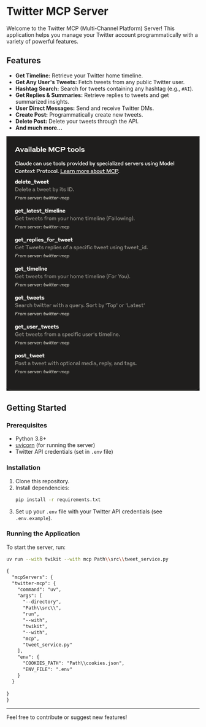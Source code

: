 # Twitter MCP Server

Welcome to the Twitter MCP (Multi-Channel Platform) Server! This application helps you manage your Twitter account programmatically with a variety of powerful features.

## Features
- **Get Timeline:** Retrieve your Twitter home timeline.
- **Get Any User's Tweets:** Fetch tweets from any public Twitter user.
- **Hashtag Search:** Search for tweets containing any hashtag (e.g., `#AI`).
- **Get Replies & Summaries:** Retrieve replies to tweets and get summarized insights.
- **User Direct Messages:** Send and receive Twitter DMs.
- **Create Post:** Programmatically create new tweets.
- **Delete Post:** Delete your tweets through the API.
- **And much more...**

![Twitter MCP Server](image.png)

## Getting Started

### Prerequisites
- Python 3.8+
- [uvicorn](https://www.uvicorn.org/) (for running the server)
- Twitter API credentials (set in `.env` file)

### Installation
1. Clone this repository.
2. Install dependencies:
   ```bash
   pip install -r requirements.txt
   ```
3. Set up your `.env` file with your Twitter API credentials (see `.env.example`).

### Running the Application

To start the server, run:
```bash
uv run --with twikit --with mcp Path\\src\\tweet_service.py
```

```
{
  "mcpServers": {
  "twitter-mcp": {
    "command": "uv",
    "args": [
      "--directory",
      "Path\\src\\",
      "run",
      "--with",
      "twikit",
      "--with",
      "mcp",
      "tweet_service.py"
    ],
    "env": {
      "COOKIES_PATH": "Path\\cookies.json",
      "ENV_FILE": ".env"  
    }
  }

}
}
```

---

Feel free to contribute or suggest new features!
